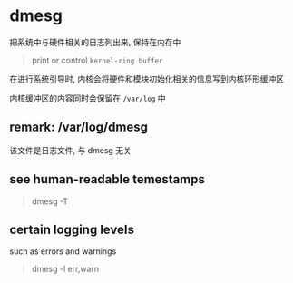 # dmesg
把系统中与硬件相关的日志列出来, 保持在内存中

> print or control `kernel-ring buffer`

在进行系统引导时, 内核会将硬件和模块初始化相关的信息写到内核环形缓冲区

内核缓冲区的内容同时会保留在 `/var/log` 中

## remark: /var/log/dmesg
该文件是日志文件, 与 dmesg 无关

## see human-readable temestamps
> dmesg -T

## certain logging levels
such as errors and warnings
> dmesg -l err,warn

